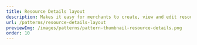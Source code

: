 ```yaml
---
title: Resource Details layout
description: Makes it easy for merchants to create, view and edit resources.
url: /patterns/resource-details-layout
previewImg: /images/patterns/pattern-thumbnail-resource-details.png
order: 10
---
```


